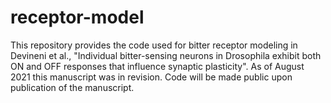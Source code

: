 # receptor-model

This repository provides the code used for bitter receptor modeling in Devineni et al., "Individual bitter-sensing neurons in Drosophila exhibit both ON and OFF responses that influence synaptic plasticity". As of August 2021 this manuscript was in revision. Code will be made public upon publication of the manuscript. 

